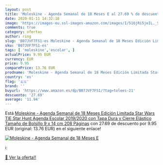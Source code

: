 ```yaml
---
layout: post
title: 'Moleskine - Agenda Semanal de 18 Meses E al 27.69 % de descuento'
date: 2020-01-11 14:32:18
image: 'https://images-eu.ssl-images-amazon.com/images/I/516jRi5jeIL._SL200_.jpg'
comments: true
category: ofertas
author: ring
slug: 'B07JVF7FS1-es Moleskine - Agenda Semanal de 18 Meses Edición Limitada...'
sku: 'B07JVF7FS1-es'
tags: [ 'moleskine','escolar', ]
actualPrice: 9.95 EUR
currency: EUR
price: 9.95
comparePrice: 13.76 EUR
prodname: 'Moleskine - Agenda Semanal de 18 Meses Edición Limitada Star Wars  TIE Star Hunt  Agenda Escolar 2019/2020 con Tapa Dura y Cierre Elástico  Tamaño de Bolsillo 9 x 14 cm  208 Páginas'
country: 'es'
flag: '🇪🇸'
brand: ''
buyurl: 'https://www.amazon.es/dp/B07JVF7FS1/?tag=tolees-21'
descuento: '27.69'
average: '11.94'
---
```


Está [Moleskine - Agenda Semanal de 18 Meses Edición Limitada Star Wars  TIE Star Hunt  Agenda Escolar 2019/2020 con Tapa Dura y Cierre Elástico  Tamaño de Bolsillo 9 x 14 cm  208 Páginas](https://www.amazon.es/dp/B07JVF7FS1/?tag=tolees-21) con 27.69 de descuento por 9.95 EUR (original: 13.76 EUR) en el siguiente enlace!

[![Moleskine - Agenda Semanal de 18 Meses E](https://images-eu.ssl-images-amazon.com/images/I/516jRi5jeIL._SL200_.jpg)](https://www.amazon.es/dp/B07JVF7FS1/?tag=tolees-21)

ℹ️:


[🛒 Ver la oferta!!](https://www.amazon.es/dp/B07JVF7FS1/?tag=tolees-21)

